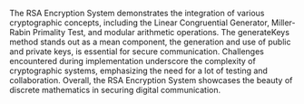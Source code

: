 The RSA Encryption System demonstrates the integration of various cryptographic 
concepts, including the Linear Congruential Generator, Miller-Rabin Primality Test, and 
modular arithmetic operations. The generateKeys method stands out as a mean 
component, the generation and use of public and private keys, is essential for secure 
communication. Challenges encountered during implementation underscore the 
complexity of cryptographic systems, emphasizing the need for a lot of testing and 
collaboration. 
Overall, the RSA Encryption System showcases the beauty of discrete mathematics in 
securing digital communication.
